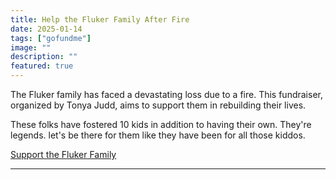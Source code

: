 ```yaml
---
title: Help the Fluker Family After Fire
date: 2025-01-14
tags: ["gofundme"]
image: ""
description: ""
featured: true
---
```


The Fluker family has faced a devastating loss due to a fire. This fundraiser, organized by Tonya Judd, aims to support them in rebuilding their lives.


These folks have fostered 10 kids in addition to having their own. They're legends. let's be there for them
like they have been for all those kiddos.


[Support the Fluker Family](https://gofund.me/f15bd930)

---
